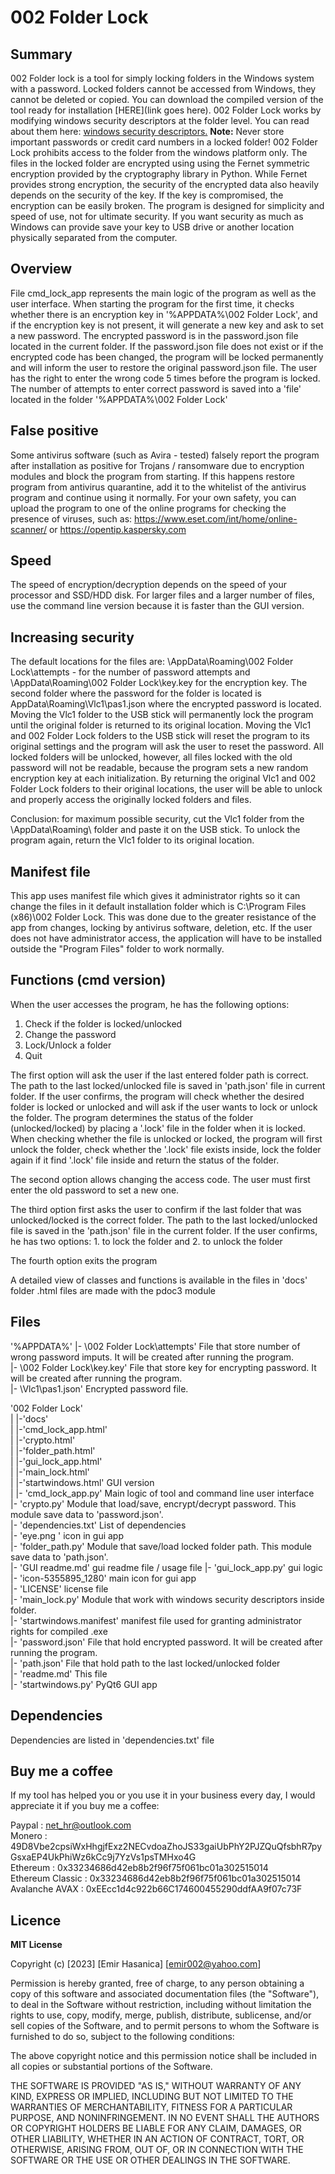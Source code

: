 # 002 Folder Lock  

## Summary
002 Folder lock is a tool for simply locking folders in the Windows system with a password. Locked folders cannot be accessed from Windows, they cannot be deleted or copied. You can download the compiled version of the tool ready for installation [HERE](link goes here).
002 Folder Lock works by modifying windows security descriptors at the folder level. You can read about them here: [windows security descriptors.](https://learn.microsoft.com/en-us/windows/win32/secauthz/security-descriptors)
**Note:** Never store important passwords or credit card numbers in a locked folder! 002 Folder Lock prohibits access to the folder from the windows platform only. The files in the locked folder are encrypted using using the Fernet symmetric encryption provided by the cryptography library in Python. While Fernet provides strong encryption, the security of the encrypted data also heavily depends on the security of the key. If the key is compromised, the encryption can be easily broken. The program is designed for simplicity and speed of use, not for ultimate security. If you want security as much as Windows can provide save your key to USB drive or another location physically separated from the computer.  

## Overview
File cmd_lock_app represents the main logic of the program as well as the user interface. When starting the program for the first time, it checks whether there is an encryption key in '%APPDATA%\002 Folder Lock', and if the encryption key is not present, it will generate a new key and ask to set a new password. The encrypted password is in the password.json file located in the current folder. If the password.json file does not exist or if the encrypted code has been changed, the program will be locked permanently and will inform the user to restore the original password.json file. The user has the right to enter the wrong code 5 times before the program is locked. The number of attempts to enter correct password is saved into a 'file' located in the folder '%APPDATA%\002 Folder Lock'  

## False positive  
Some antivirus software (such as Avira - tested) falsely report the program after installation as positive for Trojans / ransomware due to encryption modules and block the program from starting. If this happens restore program from antivirus quarantine, add it to the whitelist of the antivirus program and continue using it normally. For your own safety, you can upload the program to one of the online programs for checking the presence of viruses, such as: https://www.eset.com/int/home/online-scanner/ or https://opentip.kaspersky.com

## Speed
The speed of encryption/decryption depends on the speed of your processor and SSD/HDD disk. For larger files and a larger number of files, use the command line version because it is faster than the GUI version.  

## Increasing security
The default locations for the files are: \AppData\Roaming\002 Folder Lock\attempts - for the number of password attempts and \AppData\Roaming\002 Folder Lock\key.key for the encryption key. The second folder where the password for the folder is located is AppData\Roaming\Vlc1\pas1.json where the encrypted password is located. Moving the Vlc1 folder to the USB stick will permanently lock the program until the original folder is returned to its original location. Moving the Vlc1 and 002 Folder Lock folders to the USB stick will reset the program to its original settings and the program will ask the user to reset the password. All locked folders will be unlocked, however, all files locked with the old password will not be readable, because the program sets a new random encryption key at each initialization. By returning the original Vlc1 and 002 Folder Lock folders to their original locations, the user will be able to unlock and properly access the originally locked folders and files.

Conclusion: for maximum possible security, cut the Vlc1 folder from the \AppData\Roaming\ folder and paste it on the USB stick. To unlock the program again, return the Vlc1 folder to its original location.

## Manifest file
This app uses manifest file which gives it administrator rights so it can change the files in it default installation folder which is C:\Program Files (x86)\002 Folder Lock. This was done due to the greater resistance of the app from changes, locking by antivirus software, deletion, etc. If the user does not have administrator access, the application will have to be installed outside the "Program Files" folder to work normally.  

## Functions (cmd version)
When the user accesses the program, he has the following options:  
1. Check if the folder is locked/unlocked  
2. Change the password  
3. Lock/Unlock a folder  
4. Quit  

The first option will ask the user if the last entered folder path is correct. The path to the last locked/unlocked file is saved in 'path.json' file in current folder. If the user confirms, the program will check whether the desired folder is locked or unlocked and will ask if the user wants to lock or unlock the folder. The program determines the status of the folder (unlocked/locked) by placing a '.lock' file in the folder when it is locked. When checking whether the file is unlocked or locked, the program will first unlock the folder, check whether the '.lock' file exists inside, lock the folder again if it find '.lock' file inside and return the status of the folder.  

The second option allows changing the access code. The user must first enter the old password to set a new one.  

The third option first asks the user to confirm if the last folder that was unlocked/locked is the correct folder. The path to the last locked/unlocked file is saved in the 'path.json' file in the current folder. If the user confirms, he has two options: 1. to lock the folder and 2. to unlock the folder  

The fourth option exits the program  

A detailed view of classes and functions is available in the files in 'docs' folder .html files are made with the pdoc3 module  

## Files

\'%APPDATA%'
|- \002 Folder Lock\attempts'	File that store number of wrong password imputs. It will be created after running the program.  
|- \002 Folder Lock\key.key'	File that store key for encrypting password. It will be created after running the program.  
|- \Vlc1\pas1.json'	Encrypted password file.  

\'002 Folder Lock'  
|     |-\'docs'  
|           |-\'cmd_lock_app.html'  
|           |-\'crypto.html'  
|           |-\'folder_path.html'  
|           |-\'gui_lock_app.html'  
|           |-\'main_lock.html'  
|           |-\'startwindows.html' 	GUI version  
|
|- 'cmd_lock_app.py'	Main logic of tool and command line user interface  
|- 'crypto.py'		Module that load/save, encrypt/decrypt password. This module save data to 'password.json'.  
|- 'dependencies.txt'	List of dependencies  
|- 'eye.png	'	icon in gui app  
|- 'folder_path.py'	Module that save/load locked folder path. This module save data to 'path.json'.  
|- 'GUI readme.md'	gui readme file / usage file
|- 'gui_lock_app.py'	gui logic  
|- 'icon-5355895_1280'	main icon for gui app  
|- 'LICENSE'		license file  
|- 'main_lock.py'	Module that work with windows security descriptors inside folder.  
|- 'startwindows.manifest'	manifest file used for granting administrator rights for compiled .exe  
|- 'password.json'	File that hold encrypted password. It will be created after running the program.   
|- 'path.json'		File that hold path to the last locked/unlocked folder  
|- 'readme.md'		This file  
|- 'startwindows.py'	PyQt6 GUI app  

## Dependencies

Dependencies are listed in 'dependencies.txt' file  

## Buy me a coffee

If my tool has helped you or you use it in your business every day, I would appreciate it if you buy me a coffee:  

Paypal : net_hr@outlook.com  
Monero : 49D8Vbe2cpsiWxHhgjfExz2NECvdoaZhoJS33gaiUbPhY2PJZQuQfsbhR7pyGsxaEP4UkPhiWz6kCc9j7YzVs1psTMHxo4G  
Ethereum : 0x33234686d42eb8b2f96f75f061bc01a302515014  
Ethereum Classic : 0x33234686d42eb8b2f96f75f061bc01a302515014  
Avalanche AVAX : 0xEEcc1d4c922b66C174600455290ddfAA9f07c73F  

## Licence

**MIT License**

Copyright (c) [2023] [Emir Hasanica] [emir002@yahoo.com]

Permission is hereby granted, free of charge, to any person obtaining a copy of this software and associated documentation files (the "Software"), to deal in the Software without restriction, including without limitation the rights to use, copy, modify, merge, publish, distribute, sublicense, and/or sell copies of the Software, and to permit persons to whom the Software is furnished to do so, subject to the following conditions:

The above copyright notice and this permission notice shall be included in all copies or substantial portions of the Software.

THE SOFTWARE IS PROVIDED "AS IS," WITHOUT WARRANTY OF ANY KIND, EXPRESS OR IMPLIED, INCLUDING BUT NOT LIMITED TO THE WARRANTIES OF MERCHANTABILITY, FITNESS FOR A PARTICULAR PURPOSE, AND NONINFRINGEMENT. IN NO EVENT SHALL THE AUTHORS OR COPYRIGHT HOLDERS BE LIABLE FOR ANY CLAIM, DAMAGES, OR OTHER LIABILITY, WHETHER IN AN ACTION OF CONTRACT, TORT, OR OTHERWISE, ARISING FROM, OUT OF, OR IN CONNECTION WITH THE SOFTWARE OR THE USE OR OTHER DEALINGS IN THE SOFTWARE.  


